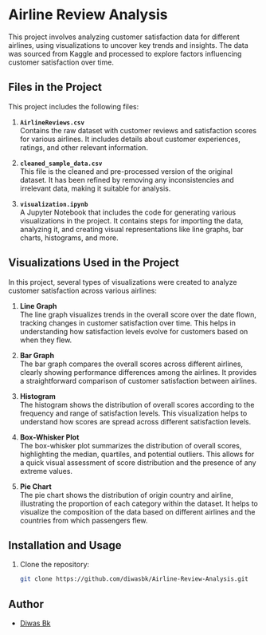 # Airline Review Analysis

This project involves analyzing customer satisfaction data for different airlines, using visualizations to uncover key trends and insights. The data was sourced from Kaggle and processed to explore factors influencing customer satisfaction over time.

## Files in the Project

This project includes the following files:

1. **`AirlineReviews.csv`**  
   Contains the raw dataset with customer reviews and satisfaction scores for various airlines. It includes details about customer experiences, ratings, and other relevant information.

2. **`cleaned_sample_data.csv`**  
   This file is the cleaned and pre-processed version of the original dataset. It has been refined by removing any inconsistencies and irrelevant data, making it suitable for analysis.

3. **`visualization.ipynb`**  
   A Jupyter Notebook that includes the code for generating various visualizations in the project. It contains steps for importing the data, analyzing it, and creating visual representations like line graphs, bar charts, histograms, and more.

## Visualizations Used in the Project

In this project, several types of visualizations were created to analyze customer satisfaction across various airlines:

1. **Line Graph**  
   The line graph visualizes trends in the overall score over the date flown, tracking changes in customer satisfaction over time. This helps in understanding how satisfaction levels evolve for customers based on when they flew.

2. **Bar Graph**  
   The bar graph compares the overall scores across different airlines, clearly showing performance differences among the airlines. It provides a straightforward comparison of customer satisfaction between airlines.

3. **Histogram**  
   The histogram shows the distribution of overall scores according to the frequency and range of satisfaction levels. This visualization helps to understand how scores are spread across different satisfaction levels.

4. **Box-Whisker Plot**  
   The box-whisker plot summarizes the distribution of overall scores, highlighting the median, quartiles, and potential outliers. This allows for a quick visual assessment of score distribution and the presence of any extreme values.

5. **Pie Chart**  
   The pie chart shows the distribution of origin country and airline, illustrating the proportion of each category within the dataset. It helps to visualize the composition of the data based on different airlines and the countries from which passengers flew.

## Installation and Usage

1. Clone the repository:
   ```bash
   git clone https://github.com/diwasbk/Airline-Review-Analysis.git

## Author

- [Diwas Bk](https://github.com/diwasbk)